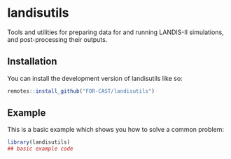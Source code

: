 # landisutils

<!-- badges: start -->
<!-- badges: end -->

Tools and utilities for preparing data for and running LANDIS-II simulations, and post-processing their outputs.

## Installation

You can install the development version of landisutils like so:

``` r
remotes::install_github("FOR-CAST/landisutils")
```

## Example

This is a basic example which shows you how to solve a common problem:

``` r
library(landisutils)
## basic example code
```
